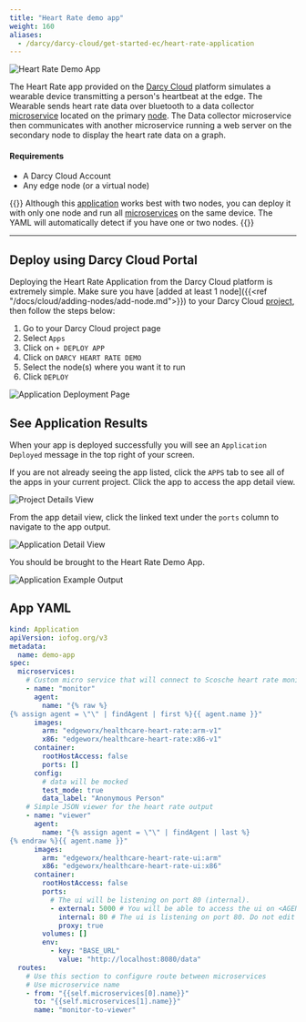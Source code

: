 ```yaml
---
title: "Heart Rate demo app"
weight: 160
aliases:
  - /darcy/darcy-cloud/get-started-ec/heart-rate-application
---
```


![Heart Rate Demo App](/images/15done.png)

The Heart Rate app provided on the [Darcy Cloud](docs/cloud/start-portal) platform simulates a wearable device
transmitting a person's heartbeat at the edge. The Wearable sends heart rate data over bluetooth to
a data collector [microservice](/docs/apps/microservices) located on the primary [node](../../cloud/adding-nodes/_index.md). The Data collector microservice then
communicates with another microservice running a web server on the secondary node to display the
heart rate data on a graph.

#### Requirements

- A Darcy Cloud Account
- Any edge node (or a virtual node)

{{<info>}} Although this [application](/docs/more/terminology#application) works best with two nodes, you can deploy it with only one
node and run all [microservices](/docs/apps/microservices) on the same device. The YAML will automatically detect if you have
one or two nodes. {{</info>}}

---

## Deploy using Darcy Cloud Portal

Deploying the Heart Rate Application from the Darcy Cloud platform is extremely simple. Make sure
you have [added at least 1 node]({{<ref "/docs/cloud/adding-nodes/add-node.md">}}) to your Darcy Cloud [project](../../more/terminology#project), then
follow the steps below:

1. Go to your Darcy Cloud project page
2. Select `Apps`
3. Click on `+ DEPLOY APP`
4. Click on `DARCY HEART RATE DEMO`
5. Select the node(s) where you want it to run
6. Click `DEPLOY`

![Application Deployment Page](/images/12done.png)

## See Application Results

When your app is deployed successfully you will see an `Application Deployed` message in the top
right of your screen.

If you are not already seeing the app listed, click the `APPS` tab to see all of the apps in your
current project. Click the app to access the app detail view.

![Project Details View](/images/13done.png)

From the app detail view, click the linked text under the `ports` column to navigate to the app
output.

![Application Detail View](/images/14done.png)

You should be brought to the Heart Rate Demo App.

![Application Example Output](/images/15done.png)

## App YAML

```yaml
kind: Application
apiVersion: iofog.org/v3
metadata:
  name: demo-app
spec:
  microservices:
    # Custom micro service that will connect to Scosche heart rate monitor via Bluetooth
    - name: "monitor"
      agent:
        name: "{% raw %}
{% assign agent = \"\" | findAgent | first %}{{ agent.name }}"
      images:
        arm: "edgeworx/healthcare-heart-rate:arm-v1"
        x86: "edgeworx/healthcare-heart-rate:x86-v1"
      container:
        rootHostAccess: false
        ports: []
      config:
        # data will be mocked
        test_mode: true
        data_label: "Anonymous Person"
    # Simple JSON viewer for the heart rate output
    - name: "viewer"
      agent:
        name: "{% assign agent = \"\" | findAgent | last %}
{% endraw %}{{ agent.name }}"
      images:
        arm: "edgeworx/healthcare-heart-rate-ui:arm"
        x86: "edgeworx/healthcare-heart-rate-ui:x86"
      container:
        rootHostAccess: false
        ports:
          # The ui will be listening on port 80 (internal).
          - external: 5000 # You will be able to access the ui on <AGENT_IP>:5000
            internal: 80 # The ui is listening on port 80. Do not edit this.
            proxy: true
        volumes: []
        env:
          - key: "BASE_URL"
            value: "http://localhost:8080/data"
  routes:
    # Use this section to configure route between microservices
    # Use microservice name
    - from: "{{self.microservices[0].name}}"
      to: "{{self.microservices[1].name}}"
      name: "monitor-to-viewer"
```
